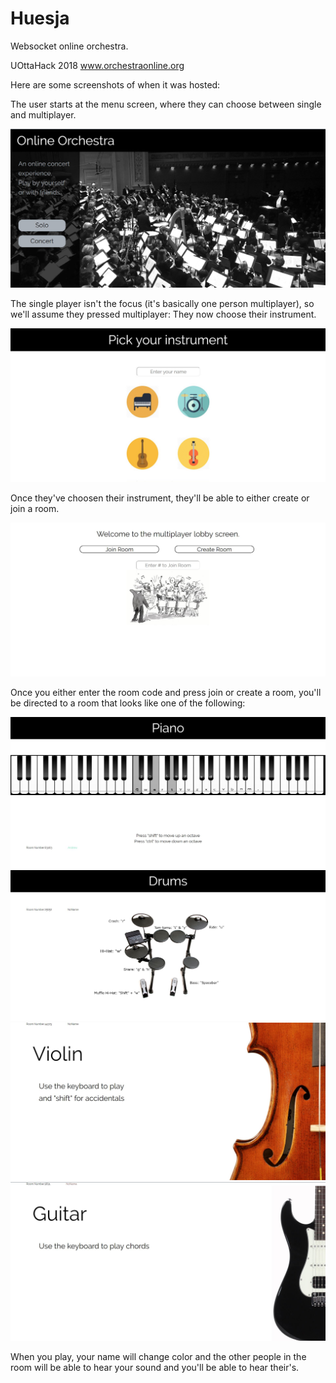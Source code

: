 # Huesja
Websocket online orchestra.

UOttaHack 2018
www.orchestraonline.org

Here are some screenshots of when it was hosted:

The user starts at the menu screen, where they can choose between single and multiplayer.

![alt text](https://github.com/AndrewHuang771/Huesja/blob/master/screenshots/menu.JPG)

The single player isn't the focus (it's basically one person multiplayer), so we'll assume they pressed multiplayer:
They now choose their instrument. 

![alt text](https://github.com/AndrewHuang771/Huesja/blob/master/screenshots/choose.JPG)

Once they've choosen their instrument, they'll be able to either create or join a room. 

![alt text](https://github.com/AndrewHuang771/Huesja/blob/master/screenshots/joinroom.JPG)

Once you either enter the room code and press join or create a room, you'll be directed to a room that looks like one of the following: 

![alt text](https://github.com/AndrewHuang771/Huesja/blob/master/screenshots/piano.JPG)
![alt text](https://github.com/AndrewHuang771/Huesja/blob/master/screenshots/drums.JPG)
![alt text](https://github.com/AndrewHuang771/Huesja/blob/master/screenshots/violin.JPG)
![alt text](https://github.com/AndrewHuang771/Huesja/blob/master/screenshots/guitar.JPG)

When you play, your name will change color and the other people in the room will be able to hear your sound and you'll be able to hear their's.
